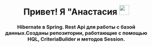 <h1 align="center">Привет! Я "<a>Анастасия</a> 
<img src="https://github.com/blackcater/blackcater/raw/main/images/Hi.gif" height="32"/></h1>
<h3 align="center">Hibernate в Spring. Rest Api для работы с базой данных.Созданы репозитории, работающие с помощью HQL, CriteriaBuilder и методов Session.</h3>
